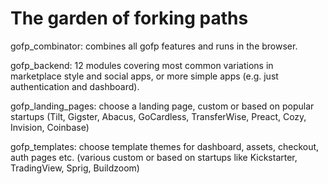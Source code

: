 # The garden of forking paths

gofp_combinator: combines all gofp features and runs in the browser.

gofp_backend: 12 modules covering most common variations in marketplace style and social apps, or more simple apps (e.g. just authentication and dashboard).

gofp_landing_pages: choose a landing page, custom or based on popular startups (Tilt, Gigster, Abacus, GoCardless, TransferWise, Preact, Cozy, Invision, Coinbase)

gofp_templates: choose template themes for dashboard, assets, checkout, auth pages etc. (various custom or based on startups like Kickstarter, TradingView, Sprig, Buildzoom)
